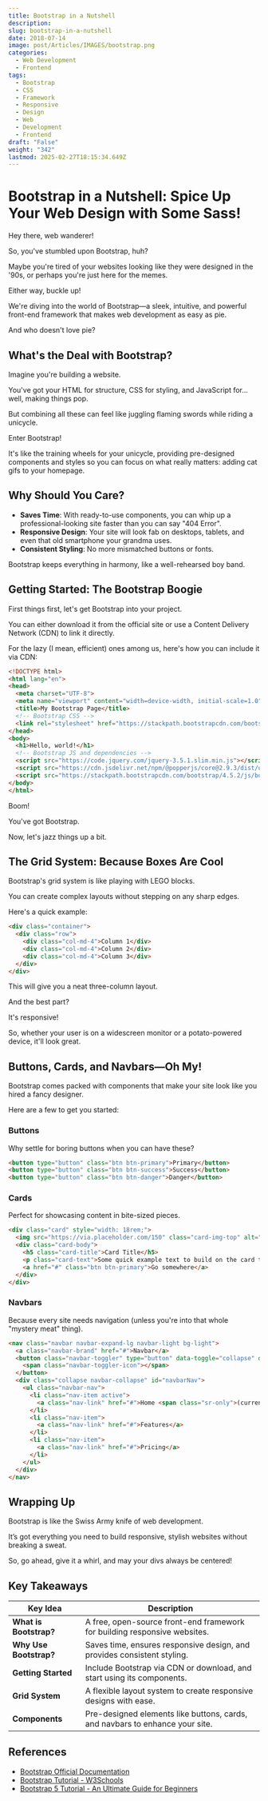 ```yaml
---
title: Bootstrap in a Nutshell
description: 
slug: bootstrap-in-a-nutshell
date: 2018-07-14
image: post/Articles/IMAGES/bootstrap.png
categories:
  - Web Development
  - Frontend
tags:
  - Bootstrap
  - CSS
  - Framework
  - Responsive
  - Design
  - Web
  - Development
  - Frontend
draft: "False"
weight: "342"
lastmod: 2025-02-27T18:15:34.649Z
---
```

# Bootstrap in a Nutshell: Spice Up Your Web Design with Some Sass!

Hey there, web wanderer!

So, you've stumbled upon Bootstrap, huh?

Maybe you're tired of your websites looking like they were designed in the '90s, or perhaps you're just here for the memes.

Either way, buckle up!

We're diving into the world of Bootstrap—a sleek, intuitive, and powerful front-end framework that makes web development as easy as pie.

And who doesn't love pie?

## What's the Deal with Bootstrap?

Imagine you're building a website.

You've got your HTML for structure, CSS for styling, and JavaScript for... well, making things pop.

But combining all these can feel like juggling flaming swords while riding a unicycle.

Enter Bootstrap!

It's like the training wheels for your unicycle, providing pre-designed components and styles so you can focus on what really matters: adding cat gifs to your homepage.

## Why Should You Care?

* **Saves Time**: With ready-to-use components, you can whip up a professional-looking site faster than you can say "404 Error".
* **Responsive Design**: Your site will look fab on desktops, tablets, and even that old smartphone your grandma uses.
* **Consistent Styling**: No more mismatched buttons or fonts.

Bootstrap keeps everything in harmony, like a well-rehearsed boy band.

## Getting Started: The Bootstrap Boogie

First things first, let's get Bootstrap into your project.

You can either download it from the official site or use a Content Delivery Network (CDN) to link it directly.

For the lazy (I mean, efficient) ones among us, here's how you can include it via CDN:

```html
<!DOCTYPE html>
<html lang="en">
<head>
  <meta charset="UTF-8">
  <meta name="viewport" content="width=device-width, initial-scale=1.0">
  <title>My Bootstrap Page</title>
  <!-- Bootstrap CSS -->
  <link rel="stylesheet" href="https://stackpath.bootstrapcdn.com/bootstrap/4.5.2/css/bootstrap.min.css">
</head>
<body>
  <h1>Hello, world!</h1>
  <!-- Bootstrap JS and dependencies -->
  <script src="https://code.jquery.com/jquery-3.5.1.slim.min.js"></script>
  <script src="https://cdn.jsdelivr.net/npm/@popperjs/core@2.9.3/dist/umd/popper.min.js"></script>
  <script src="https://stackpath.bootstrapcdn.com/bootstrap/4.5.2/js/bootstrap.min.js"></script>
</body>
</html>
```

Boom!

You've got Bootstrap.

Now, let's jazz things up a bit.

## The Grid System: Because Boxes Are Cool

Bootstrap's grid system is like playing with LEGO blocks.

You can create complex layouts without stepping on any sharp edges.

Here's a quick example:

```html
<div class="container">
  <div class="row">
    <div class="col-md-4">Column 1</div>
    <div class="col-md-4">Column 2</div>
    <div class="col-md-4">Column 3</div>
  </div>
</div>
```

This will give you a neat three-column layout.

And the best part?

It's responsive!

So, whether your user is on a widescreen monitor or a potato-powered device, it'll look great.

## Buttons, Cards, and Navbars—Oh My!

Bootstrap comes packed with components that make your site look like you hired a fancy designer.

Here are a few to get you started:

### Buttons

Why settle for boring buttons when you can have these?

```html
<button type="button" class="btn btn-primary">Primary</button>
<button type="button" class="btn btn-success">Success</button>
<button type="button" class="btn btn-danger">Danger</button>
```

### Cards

Perfect for showcasing content in bite-sized pieces.

```html
<div class="card" style="width: 18rem;">
  <img src="https://via.placeholder.com/150" class="card-img-top" alt="...">
  <div class="card-body">
    <h5 class="card-title">Card Title</h5>
    <p class="card-text">Some quick example text to build on the card title.</p>
    <a href="#" class="btn btn-primary">Go somewhere</a>
  </div>
</div>
```

### Navbars

Because every site needs navigation (unless you're into that whole "mystery meat" thing).

```html
<nav class="navbar navbar-expand-lg navbar-light bg-light">
  <a class="navbar-brand" href="#">Navbar</a>
  <button class="navbar-toggler" type="button" data-toggle="collapse" data-target="#navbarNav" aria-controls="navbarNav" aria-expanded="false" aria-label="Toggle navigation">
    <span class="navbar-toggler-icon"></span>
  </button>
  <div class="collapse navbar-collapse" id="navbarNav">
    <ul class="navbar-nav">
      <li class="nav-item active">
        <a class="nav-link" href="#">Home <span class="sr-only">(current)</span></a>
      </li>
      <li class="nav-item">
        <a class="nav-link" href="#">Features</a>
      </li>
      <li class="nav-item">
        <a class="nav-link" href="#">Pricing</a>
      </li>
    </ul>
  </div>
</nav>
```

## Wrapping Up

Bootstrap is like the Swiss Army knife of web development.

It’s got everything you need to build responsive, stylish websites without breaking a sweat.

So, go ahead, give it a whirl, and may your divs always be centered!

## Key Takeaways

| Key Idea               | Description                                                                  |
| ---------------------- | ---------------------------------------------------------------------------- |
| **What is Bootstrap?** | A free, open-source front-end framework for building responsive websites.    |
| **Why Use Bootstrap?** | Saves time, ensures responsive design, and provides consistent styling.      |
| **Getting Started**    | Include Bootstrap via CDN or download, and start using its components.       |
| **Grid System**        | A flexible layout system to create responsive designs with ease.             |
| **Components**         | Pre-designed elements like buttons, cards, and navbars to enhance your site. |

## References

* [Bootstrap Official Documentation](https://getbootstrap.com/docs/4.5/getting-started/introduction/)
* [Bootstrap Tutorial - W3Schools](https://www.w3schools.com/bootstrap4/)
* [Bootstrap 5 Tutorial - An Ultimate Guide for Beginners](https://www.tutorialrepublic.com/twitter-bootstrap-tutorial/)

```
```
